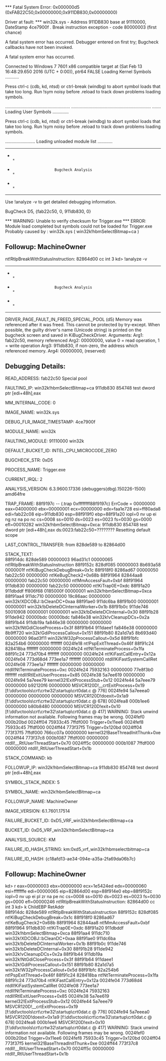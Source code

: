 *** Fatal System Error: 0x000000d5
                       (0xFAB22C50,0x00000000,0x911DB830,0x00000000)

Driver at fault: 
***    win32k.sys - Address 911DB830 base at 91110000, DateStamp 4ce7900f
.
Break instruction exception - code 80000003 (first chance)

A fatal system error has occurred.
Debugger entered on first try; Bugcheck callbacks have not been invoked.

A fatal system error has occurred.

Connected to Windows 7 7601 x86 compatible target at (Sat Feb 13 16:48:29.650 2016 (UTC + 0:00)), ptr64 FALSE
Loading Kernel Symbols
...........

Press ctrl-c (cdb, kd, ntsd) or ctrl-break (windbg) to abort symbol loads that take too long.
Run !sym noisy before .reload to track down problems loading symbols.

....................................................
................................................................
.......
Loading User Symbols
.............

Press ctrl-c (cdb, kd, ntsd) or ctrl-break (windbg) to abort symbol loads that take too long.
Run !sym noisy before .reload to track down problems loading symbols.

........................
Loading unloaded module list
............
*******************************************************************************
*                                                                             *
*                        Bugcheck Analysis                                    *
*                                                                             *
*******************************************************************************

Use !analyze -v to get detailed debugging information.

BugCheck D5, {fab22c50, 0, 911db830, 0}

*** WARNING: Unable to verify checksum for Trigger.exe
*** ERROR: Module load completed but symbols could not be loaded for Trigger.exe
Probably caused by : win32k.sys ( win32k!hbmSelectBitmap+ca )

Followup: MachineOwner
---------

nt!RtlpBreakWithStatusInstruction:
82864d00 cc              int     3
kd> !analyze -v
*******************************************************************************
*                                                                             *
*                        Bugcheck Analysis                                    *
*                                                                             *
*******************************************************************************

DRIVER_PAGE_FAULT_IN_FREED_SPECIAL_POOL (d5)
Memory was referenced after it was freed.
This cannot be protected by try-except.
When possible, the guilty driver's name (Unicode string) is printed on
the bugcheck screen and saved in KiBugCheckDriver.
Arguments:
Arg1: fab22c50, memory referenced
Arg2: 00000000, value 0 = read operation, 1 = write operation
Arg3: 911db830, if non-zero, the address which referenced memory.
Arg4: 00000000, (reserved)

Debugging Details:
------------------


READ_ADDRESS:  fab22c50 Special pool

FAULTING_IP: 
win32k!hbmSelectBitmap+ca
911db830 854748          test    dword ptr [edi+48h],eax

MM_INTERNAL_CODE:  0

IMAGE_NAME:  win32k.sys

DEBUG_FLR_IMAGE_TIMESTAMP:  4ce7900f

MODULE_NAME: win32k

FAULTING_MODULE: 91110000 win32k

DEFAULT_BUCKET_ID:  INTEL_CPU_MICROCODE_ZERO

BUGCHECK_STR:  0xD5

PROCESS_NAME:  Trigger.exe

CURRENT_IRQL:  2

ANALYSIS_VERSION: 6.3.9600.17336 (debuggers(dbg).150226-1500) amd64fre

TRAP_FRAME:  88f9197c -- (.trap 0xffffffff88f9197c)
ErrCode = 00000000
eax=04000000 ebx=00000001 ecx=00000000 edx=faa1e728 esi=ff80ada8 edi=fab22c08
eip=911db830 esp=88f919f0 ebp=88f91a20 iopl=0         nv up ei ng nz na po nc
cs=0008  ss=0010  ds=0023  es=0023  fs=0030  gs=0000             efl=00010282
win32k!hbmSelectBitmap+0xca:
911db830 854748          test    dword ptr [edi+48h],eax ds:0023:fab22c50=????????
Resetting default scope

LAST_CONTROL_TRANSFER:  from 828de589 to 82864d00

STACK_TEXT:  
88f914dc 828de589 00000003 96ad31c1 00000065 nt!RtlpBreakWithStatusInstruction
88f9152c 828df085 00000003 8b693a58 0000001f nt!KiBugCheckDebugBreak+0x1c
88f918f0 8286ad67 00000050 fab22c50 00000000 nt!KeBugCheck2+0x68b
88f91964 82844aa8 00000000 fab22c50 00000000 nt!MmAccessFault+0xbf
88f91964 911db830 00000000 fab22c50 00000000 nt!KiTrap0E+0xdc
88f91a20 911dbddf ff806f68 0185000f 00000001 win32k!hbmSelectBitmap+0xca
88f91aa4 911dc710 00000000 19c86aac 00000000 win32k!XDCOBJ::bCleanDC+0xaa
88f91ae0 911dc6ba 88f91b00 00000001 00000001 win32k!bDeleteDCInternalWorker+0x1b
88f91b0c 911de746 50010908 00000001 00000001 win32k!bDeleteDCInternal+0x30
88f91b28 911de942 00000bdc 00000bdc fa846e38 win32k!vCleanupDCs+0x2a
88f91b44 911db19a fa846e38 00000000 00000000 win32k!NtGdiCloseProcess+0x3f
88f91b64 911daee1 fa846e38 00000000 8b9ff720 win32k!GdiProcessCallout+0x151
88f91b80 82a1d7a5 8b693d40 00000000 96ad3f11 win32k!W32pProcessCallout+0x5d
88f91bfc 82a254b6 00000000 ffffffff 0024fe18 nt!PspExitThread+0x46f
88f91c24 828418ba ffffffff 00000000 0024fe24 nt!NtTerminateProcess+0x1fa
88f91c24 773d70b4 ffffffff 00000000 0024fe24 nt!KiFastCallEntry+0x12a
0024fe04 773d68d4 773ee1a7 ffffffff 00000000 ntdll!KiFastSystemCallRet
0024fe08 773ee1a7 ffffffff 00000000 00000000 ntdll!NtTerminateProcess+0xc
0024fe24 75932163 00000000 77e8f3b0 ffffffff ntdll!RtlExitUserProcess+0x85
0024fe38 5a7ee619 00000000 0024fe94 5a7eee79 kernel32!ExitProcessStub+0x12
0024fe44 5a7eee79 00000000 b92120f6 00000000 MSVCR120D!__crtExitProcess+0x19 [f:\dd\vctools\crt\crtw32\startup\crt0dat.c @ 776]
0024fe94 5a7eeea0 00000000 00000000 00000000 MSVCR120D!doexit+0x1a9 [f:\dd\vctools\crt\crtw32\startup\crt0dat.c @ 678]
0024fea8 000b1ee6 00000000 b80b8480 00000000 MSVCR120D!exit+0x10 [f:\dd\vctools\crt\crtw32\startup\crt0dat.c @ 417]
WARNING: Stack unwind information not available. Following frames may be wrong.
0024fef0 000b20bd 0024ff04 75933c45 7ffdf000 Trigger+0x11ee6
0024fef8 75933c45 7ffdf000 0024ff44 773f37f5 Trigger+0x120bd
0024ff04 773f37f5 7ffdf000 766cc07a 00000000 kernel32!BaseThreadInitThunk+0xe
0024ff44 773f37c8 000b1087 7ffdf000 00000000 ntdll!__RtlUserThreadStart+0x70
0024ff5c 00000000 000b1087 7ffdf000 00000000 ntdll!_RtlUserThreadStart+0x1b


STACK_COMMAND:  kb

FOLLOWUP_IP: 
win32k!hbmSelectBitmap+ca
911db830 854748          test    dword ptr [edi+48h],eax

SYMBOL_STACK_INDEX:  5

SYMBOL_NAME:  win32k!hbmSelectBitmap+ca

FOLLOWUP_NAME:  MachineOwner

IMAGE_VERSION:  6.1.7601.17514

FAILURE_BUCKET_ID:  0xD5_VRF_win32k!hbmSelectBitmap+ca

BUCKET_ID:  0xD5_VRF_win32k!hbmSelectBitmap+ca

ANALYSIS_SOURCE:  KM

FAILURE_ID_HASH_STRING:  km:0xd5_vrf_win32k!hbmselectbitmap+ca

FAILURE_ID_HASH:  {c18afd13-ae34-094e-a35a-2fa69da06b7c}

Followup: MachineOwner
---------

kd> r
eax=00000003 ebx=00000000 ecx=1e5424ed edx=00000060 esi=fffffffe edi=00000065
eip=82864d00 esp=88f914e0 ebp=88f9152c iopl=0         nv up ei pl zr na pe nc
cs=0008  ss=0010  ds=0023  es=0023  fs=0030  gs=0000             efl=00000246
nt!RtlpBreakWithStatusInstruction:
82864d00 cc              int     3
kd> k
ChildEBP RetAddr  
88f914dc 828de589 nt!RtlpBreakWithStatusInstruction
88f9152c 828df085 nt!KiBugCheckDebugBreak+0x1c
88f918f0 8286ad67 nt!KeBugCheck2+0x68b
88f91964 82844aa8 nt!MmAccessFault+0xbf
88f91964 911db830 nt!KiTrap0E+0xdc
88f91a20 911dbddf win32k!hbmSelectBitmap+0xca
88f91aa4 911dc710 win32k!XDCOBJ::bCleanDC+0xaa
88f91ae0 911dc6ba win32k!bDeleteDCInternalWorker+0x1b
88f91b0c 911de746 win32k!bDeleteDCInternal+0x30
88f91b28 911de942 win32k!vCleanupDCs+0x2a
88f91b44 911db19a win32k!NtGdiCloseProcess+0x3f
88f91b64 911daee1 win32k!GdiProcessCallout+0x151
88f91b80 82a1d7a5 win32k!W32pProcessCallout+0x5d
88f91bfc 82a254b6 nt!PspExitThread+0x46f
88f91c24 828418ba nt!NtTerminateProcess+0x1fa
88f91c24 773d70b4 nt!KiFastCallEntry+0x12a
0024fe04 773d68d4 ntdll!KiFastSystemCallRet
0024fe08 773ee1a7 ntdll!NtTerminateProcess+0xc
0024fe24 75932163 ntdll!RtlExitUserProcess+0x85
0024fe38 5a7ee619 kernel32!ExitProcessStub+0x12
0024fe44 5a7eee79 MSVCR120D!__crtExitProcess+0x19 [f:\dd\vctools\crt\crtw32\startup\crt0dat.c @ 776]
0024fe94 5a7eeea0 MSVCR120D!doexit+0x1a9 [f:\dd\vctools\crt\crtw32\startup\crt0dat.c @ 678]
0024fea8 000b1ee6 MSVCR120D!exit+0x10 [f:\dd\vctools\crt\crtw32\startup\crt0dat.c @ 417]
WARNING: Stack unwind information not available. Following frames may be wrong.
0024fef0 000b20bd Trigger+0x11ee6
0024fef8 75933c45 Trigger+0x120bd
0024ff04 773f37f5 kernel32!BaseThreadInitThunk+0xe
0024ff44 773f37c8 ntdll!__RtlUserThreadStart+0x70
0024ff5c 00000000 ntdll!_RtlUserThreadStart+0x1b
